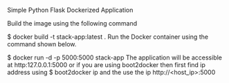 Simple Python Flask Dockerized Application

Build the image using the following command

$ docker build -t stack-app:latest .
Run the Docker container using the command shown below.

$ docker run -d -p 5000:5000 stack-app
The application will be accessible at http:127.0.0.1:5000 or if you are using boot2docker then first find ip address using $ boot2docker ip and the use the ip http://<host_ip>:5000

